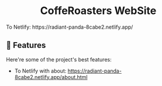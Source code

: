 <h1 align="center" id="title">CoffeRoasters WebSite</h1>

<p id="description">To Netlify: https://radiant-panda-8cabe2.netlify.app/</p>  
  
<h2>🧐 Features</h2>

Here're some of the project's best features:

*   To Netlify with about: https://radiant-panda-8cabe2.netlify.app/about.html
